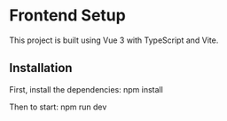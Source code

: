 # Frontend Setup

This project is built using Vue 3 with TypeScript and Vite.

## Installation

First, install the dependencies:
npm install

Then to start:
npm run dev
